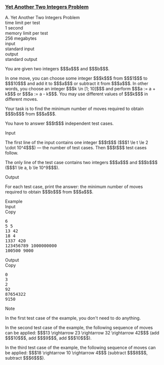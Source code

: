 <h3><a href="https://codeforces.com/contest/1409/problem/A" target="_blank" rel="noopener noreferrer">Yet Another Two Integers Problem</a></h3>

<div class="header"><div class="title">A. Yet Another Two Integers Problem</div><div class="time-limit"><div class="property-title">time limit per test</div>1 second</div><div class="memory-limit"><div class="property-title">memory limit per test</div>256 megabytes</div><div class="input-file input-standard"><div class="property-title">input</div>standard input</div><div class="output-file output-standard"><div class="property-title">output</div>standard output</div></div><div><p>You are given two integers $$$a$$$ and $$$b$$$.</p><p>In one move, you can choose some <span class="tex-font-style-bf">integer</span> $$$k$$$ from $$$1$$$ to $$$10$$$ and add it to $$$a$$$ or subtract it from $$$a$$$. In other words, you choose an integer $$$k \in [1; 10]$$$ and perform $$$a := a + k$$$ or $$$a := a - k$$$. You may use <span class="tex-font-style-bf">different</span> values of $$$k$$$ in different moves.</p><p>Your task is to find the <span class="tex-font-style-bf">minimum</span> number of moves required to obtain $$$b$$$ from $$$a$$$.</p><p>You have to answer $$$t$$$ independent test cases.</p></div><div class="input-specification"><div class="section-title">Input</div><p>The first line of the input contains one integer $$$t$$$ ($$$1 \le t \le 2 \cdot 10^4$$$) — the number of test cases. Then $$$t$$$ test cases follow.</p><p>The only line of the test case contains two integers $$$a$$$ and $$$b$$$ ($$$1 \le a, b \le 10^9$$$).</p></div><div class="output-specification"><div class="section-title">Output</div><p>For each test case, print the answer: the minimum number of moves required to obtain $$$b$$$ from $$$a$$$.</p></div><div class="sample-tests"><div class="section-title">Example</div><div class="sample-test"><div class="input"><div class="title">Input<div title="Copy" data-clipboard-target="#id006770351348664604" id="id007644891552967128" class="input-output-copier">Copy</div></div><pre id="id006770351348664604">6
5 5
13 42
18 4
1337 420
123456789 1000000000
100500 9000
</pre></div><div class="output"><div class="title">Output<div title="Copy" data-clipboard-target="#id004898078532489222" id="id009744613504291267" class="input-output-copier">Copy</div></div><pre id="id004898078532489222">0
3
2
92
87654322
9150
</pre></div></div></div><div class="note"><div class="section-title">Note</div><p>In the first test case of the example, you don't need to do anything.</p><p>In the second test case of the example, the following sequence of moves can be applied: $$$13 \rightarrow 23 \rightarrow 32 \rightarrow 42$$$ (add $$$10$$$, add $$$9$$$, add $$$10$$$).</p><p>In the third test case of the example, the following sequence of moves can be applied: $$$18 \rightarrow 10 \rightarrow 4$$$ (subtract $$$8$$$, subtract $$$6$$$).</p></div>